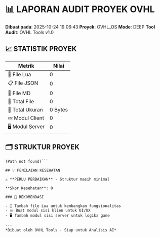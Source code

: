 # 📊 LAPORAN AUDIT PROYEK OVHL

**Dibuat pada**: 2025-10-24 19:06:43
**Proyek**: OVHL_OS
**Mode**: DEEP
**Tool Audit**: OVHL Tools v1.0

## 📈 STATISTIK PROYEK

| Metrik | Nilai |
|--------|-------|
| 🔷 File Lua | 0 |
| 📋 File JSON | 0 |
| 📝 File MD | 0 |
| 📄 Total File | 0 |
| 💾 Total Ukuran | 0 Bytes |
| 💤 Modul Client | 0 |
| 🖥️ Modul Server | 0 |

## 🗂️ STRUKTUR PROYEK

```
(Path not found)```

## 💡 PENILAIAN KESEHATAN

⚠️ **PERLU PERBAIKAN** - Struktur masih minimal

**Skor Kesehatan**: 0

### 🔧 REKOMENDASI

- 📝 Tambah file Lua untuk kembangkan fungsionalitas
- 💤 Buat modul sisi klien untuk UI/UX
- 🖥️ Tambah modul sisi server untuk logika game

---
*Dibuat oleh OVHL Tools - Siap untuk Analisis AI*
